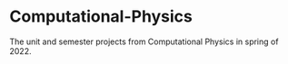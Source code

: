 # Computational-Physics
The unit and semester projects from Computational Physics in spring of 2022.
